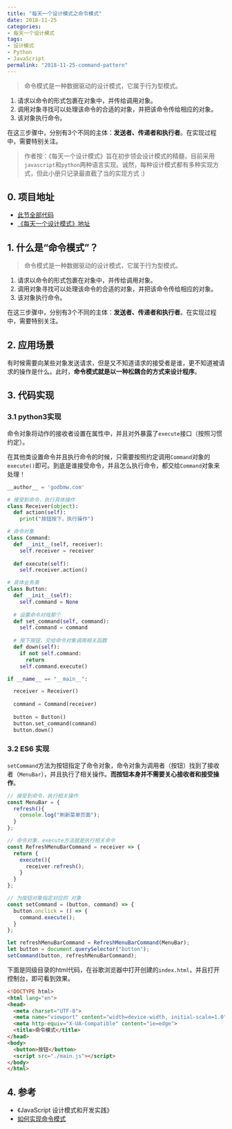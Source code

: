 ```yaml
---
title: "每天一个设计模式之命令模式"
date: 2018-11-25
categories:
- 每天一个设计模式
tags:
- 设计模式
- Python
- JavaScript
permalink: "2018-11-25-command-pattern"
---
```


> 命令模式是一种数据驱动的设计模式，它属于行为型模式。

1. 请求以命令的形式包裹在对象中，并传给调用对象。
2. 调用对象寻找可以处理该命令的合适的对象，并把该命令传给相应的对象。
3. 该对象执行命令。

在这三步骤中，分别有3个不同的主体：**发送者、传递者和执行者**。在实现过程中，需要特别关注。

<!-- more -->

> 作者按：《每天一个设计模式》旨在初步领会设计模式的精髓，目前采用`javascript`和`python`两种语言实现。诚然，每种设计模式都有多种实现方式，但此小册只记录最直截了当的实现方式 :)

## 0. 项目地址

- [此节全部代码](https://github.com/dongyuanxin/design-pattern-demos/tree/master/command_pattern)
- [《每天一个设计模式》地址](https://godbmw.com/categories/%E6%AF%8F%E5%A4%A9%E4%B8%80%E4%B8%AA%E8%AE%BE%E8%AE%A1%E6%A8%A1%E5%BC%8F)

## 1. 什么是“命令模式”？

> 命令模式是一种数据驱动的设计模式，它属于行为型模式。

1. 请求以命令的形式包裹在对象中，并传给调用对象。
2. 调用对象寻找可以处理该命令的合适的对象，并把该命令传给相应的对象。
3. 该对象执行命令。

在这三步骤中，分别有3个不同的主体：**发送者、传递者和执行者**。在实现过程中，需要特别关注。

## 2. 应用场景

有时候需要向某些对象发送请求，但是又不知道请求的接受者是谁，更不知道被请求的操作是什么。此时，**命令模式就是以一种松耦合的方式来设计程序**。

## 3. 代码实现

### 3.1 python3实现

命令对象将动作的接收者设置在属性中，并且对外暴露了`execute`接口（按照习惯约定）。

在其他类设置命令并且执行命令的时候，只需要按照约定调用`Command`对象的`execute()`即可。到底是谁接受命令，并且怎么执行命令，都交给`Command`对象来处理！

```python
__author__ = 'godbmw.com'

# 接受到命令，执行具体操作
class Receiver(object):
  def action(self):
    print("按钮按下，执行操作")

# 命令对象
class Command:
  def __init__(self, receiver):
    self.receiver = receiver
  
  def execute(self):
    self.receiver.action()

# 具体业务类
class Button:
  def __init__(self):
    self.command = None
  
  # 设置命令对戏那个
  def set_command(self, command):
    self.command = command
  
  # 按下按钮，交给命令对象调用相关函数
  def down(self):
    if not self.command:
      return 
    self.command.execute()

if __name__ == "__main__":

  receiver = Receiver()
  
  command = Command(receiver)
  
  button = Button()
  button.set_command(command)
  button.down()
```


### 3.2 ES6 实现

`setCommand`方法为按钮指定了命令对象，命令对象为调用者（按钮）找到了接收者（`MenuBar`），并且执行了相关操作。**而按钮本身并不需要关心接收者和接受操作**。

```javascript
// 接受到命令，执行相关操作
const MenuBar = {
  refresh(){
    console.log("刷新菜单页面");
  }
};

// 命令对象，execute方法就是执行相关命令
const RefreshMenuBarCommand = receiver => {
  return {
    execute(){
      receiver.refresh();
    }
  }
};

// 为按钮对象指定对应的 对象 
const setCommand = (button, command) => {
  button.onclick = () => {
    command.execute();
  }
};

let refreshMenuBarCommand = RefreshMenuBarCommand(MenuBar);
let button = document.querySelector("button");
setCommand(button, refreshMenuBarCommand);
```

下面是同级目录的html代码，在谷歌浏览器中打开创建的`index.html`，并且打开控制台，即可看到效果。

```html
<!DOCTYPE html>
<html lang="en">
<head>
  <meta charset="UTF-8">
  <meta name="viewport" content="width=device-width, initial-scale=1.0">
  <meta http-equiv="X-UA-Compatible" content="ie=edge">
  <title>命令模式</title>
</head>
<body>
  <button>按钮</button>
  <script src="./main.js"></script>
</body>
</html>
```

## 4. 参考

- 《JavaScript 设计模式和开发实践》
- [如何实现命令模式](https://www.yiibai.com/python_design_patterns/python_design_patterns_command.html)

